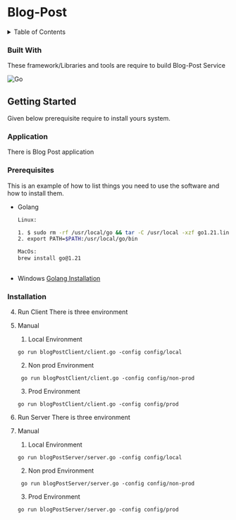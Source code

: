 # Blog-Post 

<!-- TABLE OF CONTENTS -->
<details>
  <summary>Table of Contents</summary>
  <ol>
    <li>
      <a href="#about-the-project">About The Project</a>
      <ul>
        <li><a href="#built-with">Built With</a></li>
      </ul>
    </li>
    <li>
      <a href="#getting-started">Getting Started</a>
      <ul>
        <li><a href="#prerequisites">Prerequisites</a></li>
        <li><a href="#installation">Installation</a></li>
      </ul>
    </li>
    <li><a href="#usage">Usage</a></li>
  </ol>
</details>



### Built With

These framework/Libraries and tools are require to build Blog-Post Service

![Go](https://img.shields.io/badge/go-%2300ADD8.svg?style=for-the-badge&logo=go&logoColor=white)




<!-- GETTING STARTED -->
## Getting Started

Given below prerequisite require to install yours system.

### Application 
There is Blog Post application 


### Prerequisites

This is an example of how to list things you need to use the software and how to install them.
* Golang
  ```sh
  Linux:
  
  1. $ sudo rm -rf /usr/local/go && tar -C /usr/local -xzf go1.21.linux-amd64.tar.gz
  2. export PATH=$PATH:/usr/local/go/bin
  
  MacOs:
  brew install go@1.21
   
  ```
* Windows
  [Golang Installation](https://go.dev/doc/install)

### Installation


4. Run Client
 There is three environment 
 1. Manual
    1. Local Environment
    ```
    go run blogPostClient/client.go -config config/local
      ```
    2. Non prod Environment

    ```
     go run blogPostClient/client.go -config config/non-prod
    ```
    3. Prod Environment

    ```
    go run blogPostClient/client.go -config config/prod
    ```

5. Run Server
 There is three environment 
 1. Manual

    1. Local Environment
    ```
    go run blogPostServer/server.go -config config/local
    ```

    2. Non prod Environment
    ```
     go run blogPostServer/server.go -config config/non-prod
    ```
    3. Prod Environment

    ```
    go run blogPostServer/server.go -config config/prod
    ```

